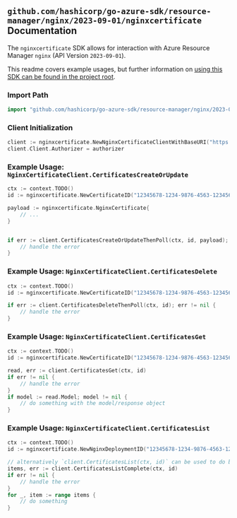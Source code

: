 
## `github.com/hashicorp/go-azure-sdk/resource-manager/nginx/2023-09-01/nginxcertificate` Documentation

The `nginxcertificate` SDK allows for interaction with Azure Resource Manager `nginx` (API Version `2023-09-01`).

This readme covers example usages, but further information on [using this SDK can be found in the project root](https://github.com/hashicorp/go-azure-sdk/tree/main/docs).

### Import Path

```go
import "github.com/hashicorp/go-azure-sdk/resource-manager/nginx/2023-09-01/nginxcertificate"
```


### Client Initialization

```go
client := nginxcertificate.NewNginxCertificateClientWithBaseURI("https://management.azure.com")
client.Client.Authorizer = authorizer
```


### Example Usage: `NginxCertificateClient.CertificatesCreateOrUpdate`

```go
ctx := context.TODO()
id := nginxcertificate.NewCertificateID("12345678-1234-9876-4563-123456789012", "example-resource-group", "deploymentName", "certificateName")

payload := nginxcertificate.NginxCertificate{
	// ...
}


if err := client.CertificatesCreateOrUpdateThenPoll(ctx, id, payload); err != nil {
	// handle the error
}
```


### Example Usage: `NginxCertificateClient.CertificatesDelete`

```go
ctx := context.TODO()
id := nginxcertificate.NewCertificateID("12345678-1234-9876-4563-123456789012", "example-resource-group", "deploymentName", "certificateName")

if err := client.CertificatesDeleteThenPoll(ctx, id); err != nil {
	// handle the error
}
```


### Example Usage: `NginxCertificateClient.CertificatesGet`

```go
ctx := context.TODO()
id := nginxcertificate.NewCertificateID("12345678-1234-9876-4563-123456789012", "example-resource-group", "deploymentName", "certificateName")

read, err := client.CertificatesGet(ctx, id)
if err != nil {
	// handle the error
}
if model := read.Model; model != nil {
	// do something with the model/response object
}
```


### Example Usage: `NginxCertificateClient.CertificatesList`

```go
ctx := context.TODO()
id := nginxcertificate.NewNginxDeploymentID("12345678-1234-9876-4563-123456789012", "example-resource-group", "deploymentName")

// alternatively `client.CertificatesList(ctx, id)` can be used to do batched pagination
items, err := client.CertificatesListComplete(ctx, id)
if err != nil {
	// handle the error
}
for _, item := range items {
	// do something
}
```

